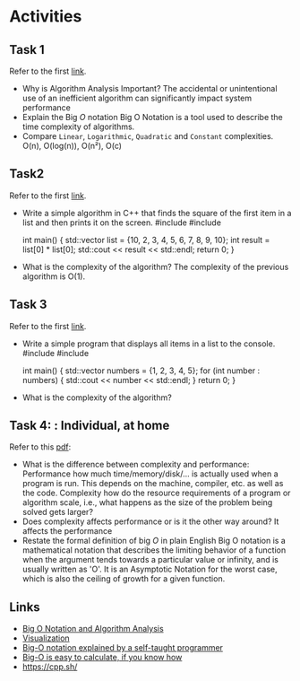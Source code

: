 # Activities

## Task 1

Refer to the first [link](#links).

- Why is Algorithm Analysis Important?
    The accidental or unintentional use of an inefficient algorithm can significantly impact system performance
- Explain the Big $O$ notation
    Big O Notation is a tool used to describe the time complexity of algorithms.
- Compare `Linear`, `Logarithmic`, `Quadratic` and `Constant` complexities.
    	O(n), O(log(n)), O(n²), O(c)

## Task2

Refer to the first [link](#links).

- Write a simple algorithm in C++ that finds the square of the first item in a list and then prints it on the screen.
    #include <iostream>
    #include <vector>

    int main() {
    std::vector<int> list = {10, 2, 3, 4, 5, 6, 7, 8, 9, 10};
    int result = list[0] * list[0];
    std::cout << result << std::endl;
    return 0;
    }
- What is the complexity of the algorithm?
    The complexity of the previous algorithm is O(1).

## Task 3

Refer to the first [link](#links).

- Write a simple program that displays all items in a list to the console.
    #include <iostream>
    #include <vector>

    int main() {
    std::vector<int> numbers = {1, 2, 3, 4, 5};
    for (int number : numbers) {
        std::cout << number << std::endl;
    }
    return 0;
    }


- What is the complexity of the algorithm?

## Task 4: : Individual, at home

Refer to this [pdf](./big_o.pdf):

- What is the difference between complexity and performance:
    Performance how much time/memory/disk/... is actually used when a program is run. This depends on the machine, compiler, etc. as well as the code.
    Complexity how do the resource requirements of a program or algorithm scale, i.e., what happens as the size of the problem being solved gets larger?
- Does complexity affects performance or is it the other way around?
    It affects the performance
- Restate the formal definition of big $O$ in plain English
    Big O notation is a mathematical notation that describes the limiting behavior of a function when the argument tends towards a particular value or infinity, and is usually written as 'O'. It is an Asymptotic Notation for the worst case, which is also the ceiling of growth for a given function.
## Links

- [Big O Notation and Algorithm Analysis ](https://stackabuse.com/big-o-notation-and-algorithm-analysis-with-python-examples/)
- [Visualization](https://www.cs.usfca.edu/~galles/visualization/Search.html)
- [Big-O notation explained by a self-taught programmer](https://justin.abrah.ms/computer-science/big-o-notation-explained.html)
- [Big-O is easy to calculate, if you know how](https://justin.abrah.ms/computer-science/how-to-calculate-big-o.html)
- https://cpp.sh/
